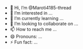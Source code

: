 - 👋 Hi, I’m @Maroti4185-thread
- 👀 I’m interested in ...
- 🌱 I’m currently learning ...
- 💞️ I’m looking to collaborate on ...
- 📫 How to reach me ...
- 😄 Pronouns: ...
- ⚡ Fun fact: ...

<!---
Maroti4185-thread/Maroti4185-thread is a ✨ special ✨ repository because its `README.md` (this file) appears on your GitHub profile.
You can click the Preview link to take a look at your changes.
--->
